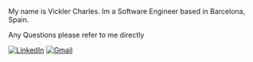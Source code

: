 My name is Vickler Charles. 
Im a Software Engineer based in Barcelona, Spain.

Any Questions please refer to me directly

[![LinkedIn](https://img.shields.io/badge/linkedin-%230077B5.svg?style=for-the-badge&logo=linkedin&logoColor=white)](https://www.linkedin.com/in/vicklercharles/)
[![Gmail](https://img.shields.io/badge/Gmail-D14836?style=for-the-badge&logo=gmail&logoColor=white)](mailto:vicklercharles@proton.me)

